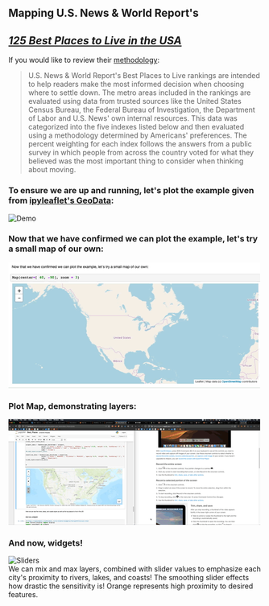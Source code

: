 ## Mapping U.S. News & World Report's
## [_125 Best Places to Live in the USA_](https://realestate.usnews.com/places/rankings/best-places-to-live)

If you would like to review their [methodology](https://realestate.usnews.com/places/methodology):

> U.S. News & World Report's Best Places to Live rankings are intended to help readers make the most informed decision when choosing where to settle down. The metro areas included in the rankings are evaluated using data from trusted sources like the United States Census Bureau, the Federal Bureau of Investigation, the Department of Labor and U.S. News' own internal resources. This data was categorized into the five indexes listed below and then evaluated using a methodology determined by Americans' preferences. The percent weighting for each index follows the answers from a public survey in which people from across the country voted for what they believed was the most important thing to consider when thinking about moving.


### To ensure we are up and running, let's plot the example given from [ipyleaflet's GeoData](https://ipyleaflet.readthedocs.io/en/latest/api_reference/geodata.html#example):
![Demo](Demo.mov.gif)

### Now that we have confirmed we can plot the example, let's try a small map of our own:
![Example](Example.mov.gif)

### Plot Map, demonstrating layers:
![Layers](Layers.mov.gif)

### And now, widgets!
![Sliders](Sliders.mov.gif)  
We can mix and max layers, combined with slider values to emphasize each city's proximity to rivers, lakes, and coasts! The smoothing slider effects how drastic the sensitivity is! Orange represents high proximity to desired features.